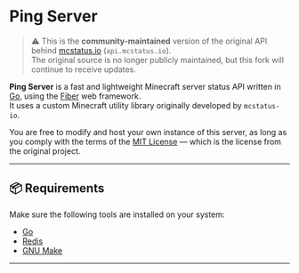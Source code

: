 # Ping Server

> ⚠️ This is the **community-maintained** version of the original API behind [mcstatus.io](https://mcstatus.io) (`api.mcstatus.io`).  
> The original source is no longer publicly maintained, but this fork will continue to receive updates.

**Ping Server** is a fast and lightweight Minecraft server status API written in [Go](https://go.dev), using the [Fiber](https://docs.gofiber.io/) web framework.  
It uses a custom Minecraft utility library originally developed by `mcstatus-io`.

You are free to modify and host your own instance of this server, as long as you comply with the terms of the [MIT License](https://github.com/Jens-Co/ping-server/blob/main/LICENSE) — which is the license from the original project.

---

## 📦 Requirements

Make sure the following tools are installed on your system:

- [Go](https://go.dev/)
- [Redis](https://redis.io/)
- [GNU Make](https://www.gnu.org/software/make/)

---
